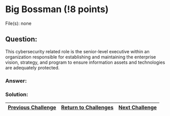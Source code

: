 # Big Bossman (!8 points)

File(s): none

## Question:

This cybersecurity related role is the senior-level executive within an organization responsible for establishing and maintaining the enterprise vision, strategy, and program to ensure information assets and technologies are adequately protected.

### Answer:

### Solution:



| [Previous Challenge](/Challenges/Oversee-And-Govern/8) | [Return to Challenges](/Challenges/../../../#modules) | [Next Challenge](/Challenges/Protect-And-Defend/1) |
| :------- | :-----: | ------: |